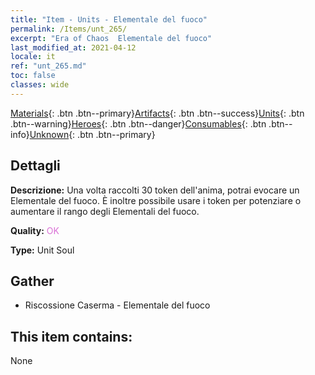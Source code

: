 ```yaml
---
title: "Item - Units - Elementale del fuoco"
permalink: /Items/unt_265/
excerpt: "Era of Chaos  Elementale del fuoco"
last_modified_at: 2021-04-12
locale: it
ref: "unt_265.md"
toc: false
classes: wide
---
```

 [Materials](/it/Items/){: .btn .btn--primary}[Artifacts](/it/Items/Artifacts/){: .btn .btn--success}[Units](/it/Items/Units/){: .btn .btn--warning}[Heroes](/it/Items/Heroes/){: .btn .btn--danger}[Consumables](/it/Items/Consumables/){: .btn .btn--info}[Unknown](/it/Items/Unknown/){: .btn .btn--primary}

## Dettagli
 **Descrizione:** Una volta raccolti 30 token dell'anima, potrai evocare un Elementale del fuoco. È inoltre possibile usare i token per potenziare o aumentare il rango degli Elementali del fuoco.

 **Quality:** <span style="color: #DA70D6">OK</span>

 **Type:** Unit Soul

## Gather

*    Riscossione Caserma - Elementale del fuoco 

## This item contains:

  None


